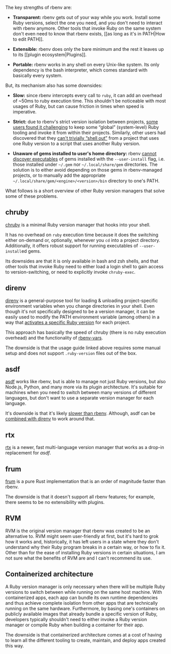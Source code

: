 The key strengths of rbenv are:

- **Transparent:** rbenv gets out of your way while you work. Install some Ruby versions, select the one you need, and you don't need to interact with rbenv anymore. Other tools that invoke Ruby on the same system don't even need to know that rbenv exists, [[as long as it's in PATH|How to edit PATH]].

- **Extensible:** rbenv does only the bare minimum and the rest it leaves up to its [[plugin ecosystem|Plugins]].

- **Portable:** rbenv works in any shell on every Unix-like system. Its only dependency is the bash interpreter, which comes standard with basically every system.

But, its mechanism also has some downsides:

- **Slow:** since rbenv intercepts every call to `ruby`, it can add an overhead of ~50ms to ruby execution time. This shouldn't be noticeable with most usages of Ruby, but can cause friction in times when speed is imperative.

- **Strict:** due to rbenv's strict version isolation between projects, [some users found it challenging](https://github.com/rbenv/rbenv/issues/187) to keep some “global” (system-level) Ruby tooling and invoke it from within their projects. Similarly, other users had discovered that they [can't trivially “shell out”](https://github.com/rbenv/rbenv/issues/121) from a project that uses one Ruby version to a script that uses another Ruby version.

- **Unaware of gems installed to user's home directory:** rbenv [cannot discover executables](https://github.com/rbenv/rbenv/pull/1443) of gems installed with the `--user-install` flag, i.e. those installed under `~/.gem` nor `~/.local/share/gem` directories. The solution is to either avoid depending on those gems in rbenv-managed projects, or to manually add the appropriate `~/.local/share/gem/<engine>/<version>/bin` directory to one's PATH.

What follows is a short overview of other Ruby version managers that solve some of these problems.

## chruby

[chruby][] is a minimal Ruby version manager that hooks into your shell.

It has no overhead on `ruby` execution time because it does the switching either on-demand or, optionally, whenever you `cd` into a project directory. Additionally, it offers robust support for running executables of `--user-install`ed gems.

Its downsides are that it is only available in bash and zsh shells, and that other tools that invoke Ruby need to either load a login shell to gain access to version-switching, or need to explicitly invoke `chruby-exec`.

## direnv

[direnv][] is a general-purpose tool for loading & unloading project-specific environment variables when you change directories in your shell. Even though it's not specifically designed to be a version manager, it can be easily used to modify the PATH environment variable (among others) in a way that [activates a specific Ruby version](https://direnv.net/docs/ruby.html) for each project.

This approach has basically the speed of chruby (there is no ruby execution overhead) and the functionality of [rbenv-vars][].

The downside is that the usage guide linked above requires some manual setup and does not support `.ruby-version` files out of the box.

## asdf

[asdf][] works like rbenv, but is able to manage not just Ruby versions, but also Node.js, Python, and many more via its plugin architecture. It's suitable for machines when you need to switch between many versions of different languages, but don't want to use a separate version manager for each language.

It's downside is that it's likely [slower than rbenv](http://stratus3d.com/blog/2022/08/11/asdf-performance/). Although, asdf can be [combined with direnv](https://github.com/asdf-community/asdf-direnv#readme) to work around that.

## rtx

[rtx] is a newer, fast multi-language version manager that works as a drop-in replacement for <i>asdf</i>.

## frum

[frum][] is a pure Rust implementation that is an order of magnitude faster than rbenv.

The downside is that it doesn't support all rbenv features; for example, there seems to be no extensibility with plugins.

## RVM

RVM is the original version manager that rbenv was created to be an alternative to. RVM might seem user-friendly at first, but it's hard to grok how it works and, historically, it has left users in a state where they don't understand why their Ruby program breaks in a certain way, or how to fix it. Other than for the ease of installing Ruby versions in certain situations, I am not sure what the benefits of RVM are and I can't recommend its use.

## Containerized architecture

A Ruby version manager is only necessary when there will be multiple Ruby versions to switch between while running on the same host machine. With containerized apps, each app can bundle its own runtime dependencies and thus achieve complete isolation from other apps that are technically running on the same hardware. Furthermore, by basing one's containers on publicly available images that already bundle a specific version of Ruby, developers typically shouldn't need to either invoke a Ruby version manager or compile Ruby when building a container for their app.

The downside is that containerized architecture comes at a cost of having to learn all the different tooling to create, maintain, and deploy apps created this way.


  [chruby]: https://github.com/postmodern/chruby
  [direnv]: https://direnv.net/
  [rbenv-vars]: https://github.com/rbenv/rbenv-vars
  [asdf]: https://github.com/asdf-vm/asdf
  [rtx]: https://github.com/jdxcode/rtx#readme
  [frum]: https://github.com/TaKO8Ki/frum
